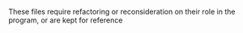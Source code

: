 These files require refactoring or reconsideration on their role in the program, or are kept for reference